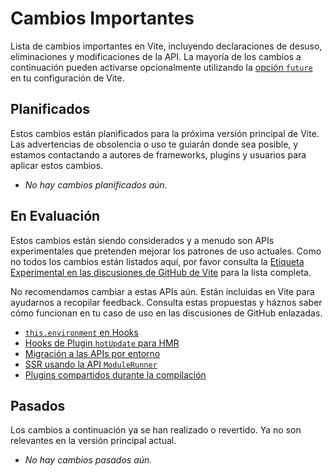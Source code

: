 # Cambios Importantes

Lista de cambios importantes en Vite, incluyendo declaraciones de desuso, eliminaciones y modificaciones de la API. La mayoría de los cambios a continuación pueden activarse opcionalmente utilizando la [opción `future`](/config/shared-options.html#future) en tu configuración de Vite.

## Planificados

Estos cambios están planificados para la próxima versión principal de Vite. Las advertencias de obsolencia o uso te guiarán donde sea posible, y estamos contactando a autores de frameworks, plugins y usuarios para aplicar estos cambios.

- _No hay cambios planificados aún._

## En Evaluación

Estos cambios están siendo considerados y a menudo son APIs experimentales que pretenden mejorar los patrones de uso actuales. Como no todos los cambios están listados aquí, por favor consulta la [Etiqueta Experimental en las discusiones de GitHub de Vite](https://github.com/vitejs/vite/discussions/categories/feedback?discussions_q=label%3Aexperimental+category%3AFeedback) para la lista completa.

No recomendamos cambiar a estas APIs aún. Están incluidas en Vite para ayudarnos a recopilar feedback. Consulta estas propuestas y háznos saber cómo funcionan en tu caso de uso en las discusiones de GitHub enlazadas.

- [`this.environment` en Hooks](/changes/this-environment-in-hooks)
- [Hooks de Plugin `hotUpdate` para HMR](/changes/hotupdate-hook)
- [Migración a las APIs por entorno](/changes/per-environment-apis)
- [SSR usando la API `ModuleRunner`](/changes/ssr-using-modulerunner)
- [Plugins compartidos durante la compilación](/changes/shared-plugins-during-build)

## Pasados

Los cambios a continuación ya se han realizado o revertido. Ya no son relevantes en la versión principal actual.

- _No hay cambios pasados aún._
